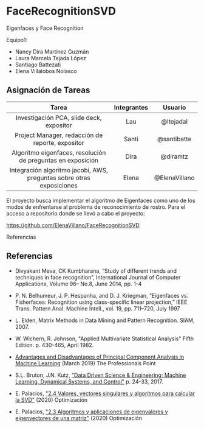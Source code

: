 # FaceRecognitionSVD

Eigenfaces y Face Recognition

Equipo1:

- Nancy Dira Martínez Guzmán
- Laura Marcela Tejada López
- Santiago Battezati 
- Elena Villalobos Nolasco

## Asignación de Tareas

|Tarea | Integrantes | Usuario |
|:---:|:---:|:---:|
|Investigación PCA, slide deck, expositor|Lau|@ltejadal|
|Project Manager, redacción de reporte, expositor|Santi|@santibatte|
|Algoritmo eigenfaces, resolución de preguntas en exposición|Dira|@diramtz|
|Integración algoritmo jacobi, AWS, preguntas sobre otras exposiciones|Elena|@ElenaVillano|



El proyecto busca implementar el algoritmo de Eigenfaces como uno de los modos de enfrentarse al problema de reconocimiento de rostro. Para el acceso a repositorio donde se llevó a cabo el proyecto:

https://github.com/ElenaVillano/FaceRecognitionSVD


Referencias


## Referencias

- Divyakant Meva, CK Kumbharana, “Study of different trends and techniques in face recognition”, International Journal of Computer Applications, Volume 96– No.8, June 2014, pp. 1-4

- P. N. Belhumeur, J. P. Hespanha, and D. J. Kriegman, “Eigenfaces vs. Fisherfaces: Recognition using class-specific linear projection,” IEEE Trans. Pattern Anal. Machine Intell., vol. 19, pp. 711–720, July 1997

- L. Elden, Matrix Methods in Data Mining and Pattern Recognition. SIAM, 2007.

- W. Wichern, R. Johnson, "Applied Multivariate Statistical Analysis" Fifth Edition. p. 430-465, April 1982.

- [Advantages and Disadvantages of Principal Component Analysis in Machine Learning](http://theprofessionalspoint.blogspot.com/2019/03/advantages-and-disadvantages-of_4.html) (March 2019) The Professionals Point

- S.L. Bruton, J.N. Kutz, ["Data Driven Science & Engineering; Machine Learning, Dynamical Systems, and Control"](http://databookuw.com/databook.pdf) p. 24-33, 2017.

- E. Palacios, ["2.4 Valores, vectores singulares y algoritmos para calcular la SVD"](https://itam-ds.github.io/analisis-numerico-computo-cientifico/II.computo_matricial/2.4/Valores_vectores_singulares_y_algoritmos_para_calcular_la_SVD.html) (2020) Optimización

- E. Palacios, ["2.3 Algoritmos y aplicaciones de eigenvalores y eigenvectores de una matriz"](https://itam-ds.github.io/analisis-numerico-computo-cientifico/II.computo_matricial/2.3/Algoritmos_y_aplicaciones_de_eigenvalores_eigenvectores_de_una_matriz.html) (2020) Optimización
